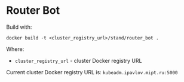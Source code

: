 # Router Bot
Build with:
```
docker build -t <cluster_registry_url>/stand/router_bot .
```

Where:
* `cluster_registry_url` - cluster Docker registry URL

Current cluster Docker registry URL is:
`kubeadm.ipavlov.mipt.ru:5000`
